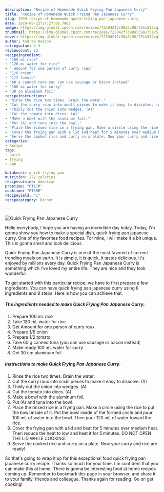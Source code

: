 ```yaml
---
description: "Recipe of Homemade Quick Frying Pan Japanese Curry"
title: "Recipe of Homemade Quick Frying Pan Japanese Curry"
slug: 1999-recipe-of-homemade-quick-frying-pan-japanese-curry
date: 2020-06-23T17:27:06.786Z
image: https://img-global.cpcdn.com/recipes/725042f7c98a5c98/751x532cq70/quick-frying-pan-japanese-curry-recipe-main-photo.jpg
thumbnail: https://img-global.cpcdn.com/recipes/725042f7c98a5c98/751x532cq70/quick-frying-pan-japanese-curry-recipe-main-photo.jpg
cover: https://img-global.cpcdn.com/recipes/725042f7c98a5c98/751x532cq70/quick-frying-pan-japanese-curry-recipe-main-photo.jpg
author: Andrew Hudson
ratingvalue: 3.3
reviewcount: 12
recipeingredient:
- "100 mL rice"
- "120 mL water for rice"
- " Amount for one person of curry roux"
- "1/8 onion"
- "1/2 tomato"
- "60 g canned tuna you can use sausage or bacon instead"
- "100 mL water for curry"
- "30 cm aluminum foil"
recipeinstructions:
- "Rinse the rice two times. Drain the water."
- "Cut the curry roux into small pieces to make it easy to dissolve. (A)"
- "Thinly cut the onion into wedges. (A)"
- "Cut the tomato into dices. (A)"
- "Make a bowl with the aluminum foil."
- "Put (A) and tuna into the bowl."
- "Place the rinsed rice in a frying pan. Make a circle using the rice to put the bowl inside of it. Put the bowl inside of the formed circle and pour 100 mL of water into the bowl. Then pour 120 mL of water toward the rice."
- "Cover the frying pan with a lid and heat for 5 minutes over medium heat. Then reduce the heat to low and heat it for 5 minutes. DO NOT OPEN THE LID WHILE COOKING."
- "Serve the cooked rice and curry on a plate. Now your curry and rice are ready!"
categories:
- Recipe
tags:
- quick
- frying
- pan

katakunci: quick frying pan 
nutrition: 272 calories
recipecuisine: American
preptime: "PT11M"
cooktime: "PT39M"
recipeyield: "1"
recipecategory: Dinner

---
```



![Quick Frying Pan Japanese Curry](https://img-global.cpcdn.com/recipes/725042f7c98a5c98/751x532cq70/quick-frying-pan-japanese-curry-recipe-main-photo.jpg)

Hello everybody, I hope you are having an incredible day today. Today, I'm gonna show you how to make a special dish, quick frying pan japanese curry. One of my favorites food recipes. For mine, I will make it a bit unique. This is gonna smell and look delicious.



Quick Frying Pan Japanese Curry is one of the most favored of current trending meals on earth. It is simple, it is quick, it tastes delicious. It's enjoyed by millions every day. Quick Frying Pan Japanese Curry is something which I've loved my entire life. They are nice and they look wonderful.


To get started with this particular recipe, we have to first prepare a few ingredients. You can have quick frying pan japanese curry using 8 ingredients and 9 steps. Here is how you can achieve that.

<!--inarticleads1-->

##### The ingredients needed to make Quick Frying Pan Japanese Curry:

1. Prepare 100 mL rice
1. Take 120 mL water for rice
1. Get  Amount for one person of curry roux
1. Prepare 1/8 onion
1. Prepare 1/2 tomato
1. Take 60 g canned tuna (you can use sausage or bacon instead)
1. Make ready 100 mL water for curry
1. Get 30 cm aluminum foil




<!--inarticleads2-->

##### Instructions to make Quick Frying Pan Japanese Curry:

1. Rinse the rice two times. Drain the water.
1. Cut the curry roux into small pieces to make it easy to dissolve. (A)
1. Thinly cut the onion into wedges. (A)
1. Cut the tomato into dices. (A)
1. Make a bowl with the aluminum foil.
1. Put (A) and tuna into the bowl.
1. Place the rinsed rice in a frying pan. Make a circle using the rice to put the bowl inside of it. Put the bowl inside of the formed circle and pour 100 mL of water into the bowl. Then pour 120 mL of water toward the rice.
1. Cover the frying pan with a lid and heat for 5 minutes over medium heat. Then reduce the heat to low and heat it for 5 minutes. DO NOT OPEN THE LID WHILE COOKING.
1. Serve the cooked rice and curry on a plate. Now your curry and rice are ready!




So that's going to wrap it up for this exceptional food quick frying pan japanese curry recipe. Thanks so much for your time. I'm confident that you can make this at home. There is gonna be interesting food at home recipes coming up. Remember to bookmark this page in your browser, and share it to your family, friends and colleague. Thanks again for reading. Go on get cooking!
